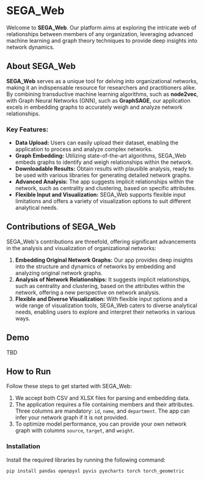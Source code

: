 # SEGA_Web
Welcome to **SEGA_Web**. Our platform aims at exploring the intricate web of relationships between members of any organization, leveraging advanced machine learning and graph theory techniques to provide deep insights into network dynamics.

## About SEGA_Web
**SEGA_Web** serves as a unique tool for delving into organizational networks, making it an indispensable resource for researchers and practitioners alike. By combining transductive machine learning algorithms, such as **node2vec**, with Graph Neural Networks (GNN), such as **GraphSAGE**, our application excels in embedding graphs to accurately weigh and analyze network relationships.

### Key Features:
- **Data Upload:** Users can easily upload their dataset, enabling the application to process and analyze complex networks.
- **Graph Embedding:** Utilizing state-of-the-art algorithms, SEGA_Web embeds graphs to identify and weigh relationships within the network.
- **Downloadable Results:** Obtain results with plausible analysis, ready to be used with various libraries for generating detailed network graphs.
- **Advanced Analysis:** The app suggests implicit relationships within the network, such as centrality and clustering, based on specific attributes.
- **Flexible Input and Visualization:** SEGA_Web supports flexible input limitations and offers a variety of visualization options to suit different analytical needs.

## Contributions of SEGA_Web

SEGA_Web's contributions are threefold, offering significant advancements in the analysis and visualization of organizational networks:

1. **Embedding Original Network Graphs:** Our app provides deep insights into the structure and dynamics of networks by embedding and analyzing original network graphs.
2. **Analysis of Network Relationships:** It suggests implicit relationships, such as centrality and clustering, based on the attributes within the network, offering a new perspective on network analysis.
3. **Flexible and Diverse Visualization:** With flexible input options and a wide range of visualization tools, SEGA_Web caters to diverse analytical needs, enabling users to explore and interpret their networks in various ways.

## Demo

TBD

## How to Run

Follow these steps to get started with SEGA_Web:

1. We accept both CSV and XLSX files for parsing and embedding data.
2. The application requires a file containing members and their attributes. Three columns are mandatory: `id`, `name`, and `department`. The app can infer your network graph if it is not provided.
3. To optimize model performance, you can provide your own network graph with columns `source`, `target`, and `weight`.

### Installation

Install the required libraries by running the following command:

```bash
pip install pandas openpyxl pyvis pyecharts torch torch_geometric






